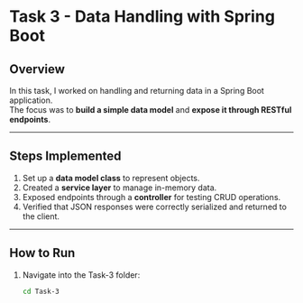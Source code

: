 # Task 3 - Data Handling with Spring Boot

##  Overview
In this task, I worked on handling and returning data in a Spring Boot application.  
The focus was to **build a simple data model** and **expose it through RESTful endpoints**.  

---

##  Steps Implemented
1. Set up a **data model class** to represent objects.  
2. Created a **service layer** to manage in-memory data.  
3. Exposed endpoints through a **controller** for testing CRUD operations.  
4. Verified that JSON responses were correctly serialized and returned to the client.  

---

##  How to Run
1. Navigate into the Task-3 folder:
   ```bash
   cd Task-3
